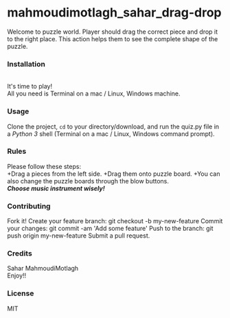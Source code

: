 # mahmoudimotlagh_sahar_drag-drop

Welcome to puzzle world.
Player should drag the correct piece and drop it to the right place. 
This action helps them to see  the complete shape of the puzzle.

### Installation
<br>
It's time to play!
<br>
All you need is Terminal on a mac / Linux, Windows machine.


### Usage
Clone the project, <code>cd</code> to your directory/download, and run the quiz.py file in a <em>Python 3</em> shell (Terminal on a mac / Linux, Windows command prompt).

### Rules
Please follow these steps:
<br>
+Drag a pieces from the left side.
+Drag them onto puzzle board.
+You can also change the puzzle boards through the blow buttons.
<br>
***Choose music instrument wisely!***

### Contributing
Fork it!
Create your feature branch: git checkout -b my-new-feature
Commit your changes: git commit -am 'Add some feature'
Push to the branch: git push origin my-new-feature
Submit a pull request.

### Credits

Sahar MahmoudiMotlagh
<br>
Enjoy!!

### License 
MIT